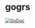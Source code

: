 gogrs
======

[![GoDoc](https://godoc.org/github.com/toomore/gogrs?status.svg)](https://godoc.org/github.com/toomore/gogrs)
